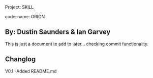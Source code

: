 Project: SKILL

code-name: ORION

By: Dustin Saunders & Ian Garvey
------

This is just a document to add to later... checking commit functionality.

Changlog
-----
V0.1
	-Added README.md
